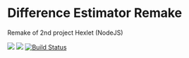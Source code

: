 # Difference Estimator Remake #
Remake of 2nd project Hexlet (NodeJS)

<a href="https://codeclimate.com/github/ddos-kaz/project-lvl2-remake/maintainability"><img src="https://api.codeclimate.com/v1/badges/45e4a78b1c3f137e05da/maintainability" /></a>
<a href="https://codeclimate.com/github/ddos-kaz/project-lvl2-remake/test_coverage"><img src="https://api.codeclimate.com/v1/badges/45e4a78b1c3f137e05da/test_coverage" /></a>
[![Build Status](https://travis-ci.org/ddos-kaz/project-lvl2-remake.svg?branch=master)](https://travis-ci.org/ddos-kaz/project-lvl2-remake)
